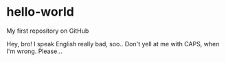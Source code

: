 # hello-world
My first repository on GitHub

Hey, bro! 
I speak English really bad, soo.. Don't yell at me with CAPS, when I'm wrong. Please...
